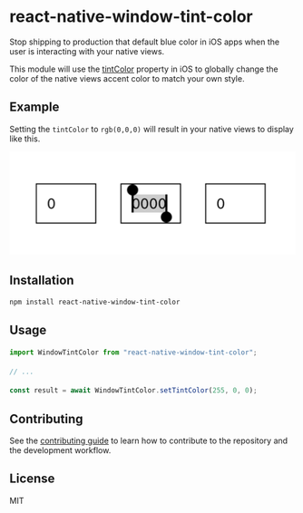 # react-native-window-tint-color

Stop shipping to production that default blue color in iOS apps when the user is interacting with your native views.

This module will use the [tintColor]((https://developer.apple.com/documentation/uikit/uiview/1622467-tintcolor)) property in iOS to globally change the color of the native views accent color to match your own style.

## Example

Setting the `tintColor` to `rgb(0,0,0)` will result in your native views to display like this.

![Example image](/example.png)

## Installation

```sh
npm install react-native-window-tint-color
```

## Usage

```js
import WindowTintColor from "react-native-window-tint-color";

// ...

const result = await WindowTintColor.setTintColor(255, 0, 0);
```

## Contributing

See the [contributing guide](CONTRIBUTING.md) to learn how to contribute to the repository and the development workflow.

## License

MIT
